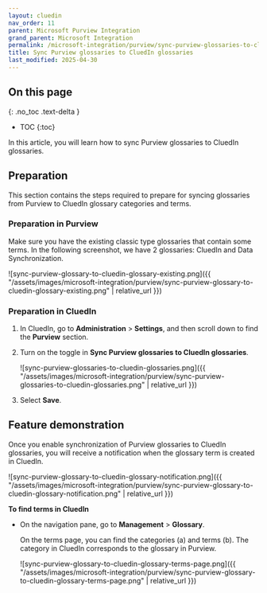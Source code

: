 ```yaml
---
layout: cluedin
nav_order: 11
parent: Microsoft Purview Integration
grand_parent: Microsoft Integration
permalink: /microsoft-integration/purview/sync-purview-glossaries-to-cluedin-glossaries
title: Sync Purview glossaries to CluedIn glossaries
last_modified: 2025-04-30
---
```

## On this page
{: .no_toc .text-delta }
- TOC
{:toc}

In this article, you will learn how to sync Purview glossaries to CluedIn glossaries.

## Preparation

This section contains the steps required to prepare for syncing glossaries from Purview to CluedIn glossary categories and terms.

### Preparation in Purview

Make sure you have the existing classic type glossaries that contain some terms. In the following screenshot, we have 2 glossaries: CluedIn and Data Synchronization.

![sync-purview-glossary-to-cluedin-glossary-existing.png]({{ "/assets/images/microsoft-integration/purview/sync-purview-glossary-to-cluedin-glossary-existing.png" | relative_url }})

### Preparation in CluedIn

1. In CluedIn, go to **Administration** > **Settings**, and then scroll down to find the **Purview** section.
    
1. Turn on the toggle in **Sync Purview glossaries to CluedIn glossaries**.

    ![sync-purview-glossaries-to-cluedin-glossaries.png]({{ "/assets/images/microsoft-integration/purview/sync-purview-glossaries-to-cluedin-glossaries.png" | relative_url }})

1. Select **Save**.

## Feature demonstration

Once you enable synchronization of Purview glossaries to CluedIn glossaries, you will receive a notification when the glossary term is created in CluedIn.

![sync-purview-glossary-to-cluedin-glossary-notification.png]({{ "/assets/images/microsoft-integration/purview/sync-purview-glossary-to-cluedin-glossary-notification.png" | relative_url }})

**To find terms in CluedIn**

- On the navigation pane, go to **Management** > **Glossary**.

    On the terms page, you can find the categories (a) and terms (b). The category in CluedIn corresponds to the glossary in Purview.

    ![sync-purview-glossary-to-cluedin-glossary-terms-page.png]({{ "/assets/images/microsoft-integration/purview/sync-purview-glossary-to-cluedin-glossary-terms-page.png" | relative_url }})
